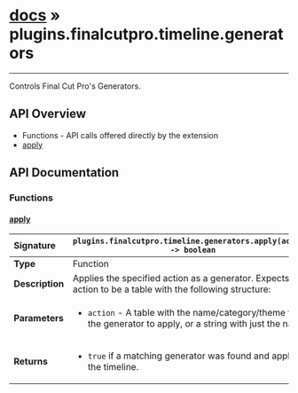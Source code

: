 # [docs](index.md) » plugins.finalcutpro.timeline.generators
---

Controls Final Cut Pro's Generators.

## API Overview
* Functions - API calls offered directly by the extension
 * [apply](#apply)

## API Documentation

### Functions

#### [apply](#apply)
| <span style="float: left;">**Signature**</span> | <span style="float: left;">`plugins.finalcutpro.timeline.generators.apply(action) -> boolean` </span>                                                          |
| -----------------------------------------------------|---------------------------------------------------------------------------------------------------------|
| **Type**                                             | Function                                                                                         |
| **Description**                                      | Applies the specified action as a generator. Expects action to be a table with the following structure:                                                                                         |
| **Parameters**                                       | <ul><li><code>action</code>     - A table with the name/category/theme for the generator to apply, or a string with just the name.</li></ul>   |
| **Returns**                                          | <ul><li><code>true</code> if a matching generator was found and applied to the timeline.</li></ul>            |

